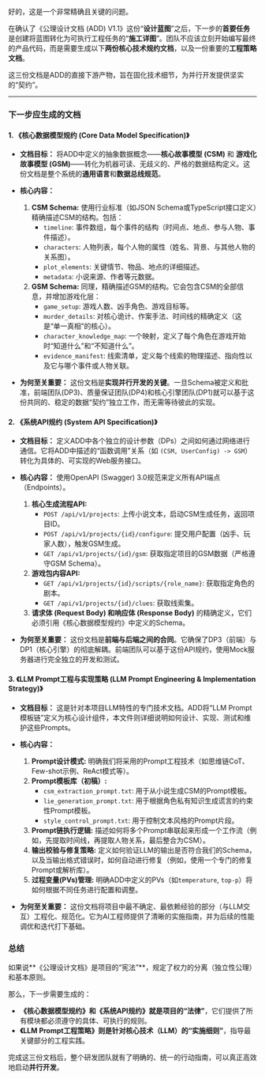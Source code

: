 好的，这是一个非常精确且关键的问题。

在确认了《公理设计文档 (ADD) V1.1》这份“**设计蓝图**”之后，下一步的**首要任务**是创建将蓝图转化为可执行工程任务的“**施工详图**”。团队不应该立刻开始编写最终的产品代码，而是需要生成以下**两份核心技术规约文档**，以及一份重要的**工程策略文档**。

这三份文档是ADD的直接下游产物，旨在固化技术细节，为并行开发提供坚实的“契约”。

---

### **下一步应生成的文档**

#### **1. 《核心数据模型规约 (Core Data Model Specification)》**

*   **文档目标：**
    将ADD中定义的抽象数据概念——**核心故事模型 (CSM)** 和 **游戏化故事模型 (GSM)**——转化为机器可读、无歧义的、严格的数据结构定义。这份文档是整个系统的**通用语言**和**数据总线规范**。

*   **核心内容：**
    1.  **CSM Schema:** 使用行业标准（如JSON Schema或TypeScript接口定义）精确描述CSM的结构。包括：
        *   `timeline`: 事件数组，每个事件的结构（时间点、地点、参与人物、事件描述）。
        *   `characters`: 人物列表，每个人物的属性（姓名、背景、与其他人物的关系图）。
        *   `plot_elements`: 关键情节、物品、地点的详细描述。
        *   `metadata`: 小说来源、作者等元数据。
    2.  **GSM Schema:** 同理，精确描述GSM的结构。它会包含CSM的全部信息，并增加游戏化层：
        *   `game_setup`: 游戏人数、凶手角色、游戏目标等。
        *   `murder_details`: 对核心诡计、作案手法、时间线的精确定义（这是“单一真相”的核心）。
        *   `character_knowledge_map`: 一个映射，定义了每个角色在游戏开始时“知道什么”和“不知道什么”。
        *   `evidence_manifest`: 线索清单，定义每个线索的物理描述、指向性以及它与哪个事件或人物关联。

*   **为何至关重要：**
    这份文档是**实现并行开发的关键**。一旦Schema被定义和批准，前端团队(DP3)、质量保证团队(DP4)和核心引擎团队(DP1)就可以基于这份共同的、稳定的数据“契约”独立工作，而无需等待彼此的实现。

#### **2. 《系统API规约 (System API Specification)》**

*   **文档目标：**
    定义ADD中各个独立的设计参数（DPs）之间如何通过网络进行通信。它将ADD中描述的“函数调用”关系（如 `(CSM, UserConfig) -> GSM`）转化为具体的、可实现的Web服务接口。

*   **核心内容：**
    使用OpenAPI (Swagger) 3.0规范来定义所有API端点（Endpoints）。
    1.  **核心生成流程API:**
        *   `POST /api/v1/projects`: 上传小说文本，启动CSM生成任务，返回项目ID。
        *   `POST /api/v1/projects/{id}/configure`: 提交用户配置（凶手、玩家人数），触发GSM生成。
        *   `GET /api/v1/projects/{id}/gsm`: 获取指定项目的GSM数据（严格遵守GSM Schema）。
    2.  **游戏包内容API:**
        *   `GET /api/v1/projects/{id}/scripts/{role_name}`: 获取指定角色的剧本。
        *   `GET /api/v1/projects/{id}/clues`: 获取线索集。
    3.  **请求体 (Request Body) 和响应体 (Response Body)** 的精确定义，它们必须引用《核心数据模型规约》中定义的Schema。

*   **为何至关重要：**
    这份文档是**前端与后端之间的合同**。它确保了DP3（前端）与DP1（核心引擎）的彻底解耦。前端团队可以基于这份API规约，使用Mock服务器进行完全独立的开发和测试。

#### **3. 《LLM Prompt工程与实现策略 (LLM Prompt Engineering & Implementation Strategy)》**

*   **文档目标：**
    这是针对本项目LLM特性的专门技术文档。ADD将“LLM Prompt模板链”定义为核心设计组件，本文件则详细说明如何设计、实现、测试和维护这些Prompts。

*   **核心内容：**
    1.  **Prompt设计模式:** 明确我们将采用的Prompt工程技术（如思维链CoT、Few-shot示例、ReAct模式等）。
    2.  **Prompt模板库（初稿）:**
        *   `csm_extraction_prompt.txt`: 用于从小说生成CSM的Prompt模板。
        *   `lie_generation_prompt.txt`: 用于根据角色私有知识生成谎言的约束性Prompt模板。
        *   `style_control_prompt.txt`: 用于控制文本风格的Prompt片段。
    3.  **Prompt链执行逻辑:** 描述如何将多个Prompt串联起来形成一个工作流（例如，先提取时间线，再提取人物关系，最后整合为CSM）。
    4.  **输出校验与修复策略:** 定义如何验证LLM的输出是否符合我们的Schema，以及当输出格式错误时，如何自动进行修复（例如，使用一个专门的修复Prompt或解析库）。
    5.  **过程变量(PVs)管理:** 明确ADD中定义的PVs（如`temperature`, `top-p`）将如何根据不同任务进行配置和调整。

*   **为何至关重要：**
    这份文档将项目中最不确定、最依赖经验的部分（与LLM交互）工程化、规范化。它为AI工程师提供了清晰的实施指南，并为后续的性能调优和迭代打下基础。

### **总结**

如果说**《公理设计文档》是项目的“宪法”**，规定了权力的分离（独立性公理）和基本原则。

那么，下一步需要生成的：
*   **《核心数据模型规约》和《系统API规约》就是项目的“法律”**，它们提供了所有模块都必须遵守的具体、可执行的规则。
*   **《LLM Prompt工程策略》则是针对核心技术（LLM）的“实施细则”**，指导最关键部分的工程实践。

完成这三份文档后，整个研发团队就有了明确的、统一的行动指南，可以真正高效地启动**并行开发**。